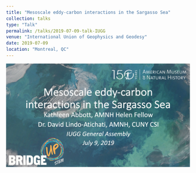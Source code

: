 ```yaml
---
title: "Mesoscale eddy-carbon interactions in the Sargasso Sea"
collection: talks
type: "Talk"
permalink: /talks/2019-07-09-talk-IUGG
venue: "International Union of Geophysics and Geodesy"
date: 2019-07-09
location: "Montreal, QC"
---
```


![image](https://raw.githubusercontent.com/katyabbott/katyabbott.github.io/master/assets/IUGG_Abbott_July9.jpg)